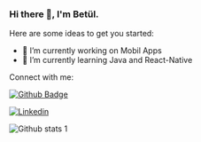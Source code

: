 ### Hi there 👋, I'm Betül.


Here are some ideas to get you started:

- 🔭 I’m currently working on Mobil Apps
- 🌱 I’m currently learning Java and React-Native 



Connect with me:

[![Github Badge](https://img.shields.io/badge/-Github-000?style=quare&labelColor=000&logo=Github&logoColor=white&link=link)](https://github.com/betussozgen) 

[![Linkedin](https://img.shields.io/badge/-Linkedin-000?style=quare&labelColor=000&logo=Github&logoColor=white&link=link)](https://www.linkedin.com/in/fatmabetulozgen/) 





![Github stats 1](https://github-readme-stats.vercel.app/api?username=betussozgen&show_icons=true&theme=gradient) 

